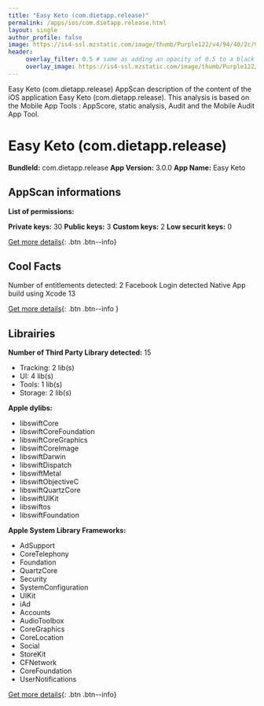 ```yaml
---
title: "Easy Keto (com.dietapp.release)"
permalink: /apps/ios/com.dietapp.release.html
layout: single
author_profile: false
image: https://is4-ssl.mzstatic.com/image/thumb/Purple122/v4/94/40/2c/94402ca4-25da-664b-aac9-d8291a658ce1/AppIcon-0-0-1x_U007emarketing-0-0-0-7-0-0-sRGB-0-0-0-GLES2_U002c0-512MB-85-220-0-0.png/512x512bb.jpg
header: 
     overlay_filter: 0.5 # same as adding an opacity of 0.5 to a black background
     overlay_image: https://is4-ssl.mzstatic.com/image/thumb/Purple122/v4/94/40/2c/94402ca4-25da-664b-aac9-d8291a658ce1/AppIcon-0-0-1x_U007emarketing-0-0-0-7-0-0-sRGB-0-0-0-GLES2_U002c0-512MB-85-220-0-0.png/512x512bb.jpg
---
```

Easy Keto (com.dietapp.release) AppScan description of the content of the iOS application Easy Keto (com.dietapp.release). This analysis is based on the Mobile App Tools : AppScore, static analysis, Audit and the Mobile Audit App Tool.

# Easy Keto (com.dietapp.release)

**BundleId:** com.dietapp.release
**App Version:** 3.0.0
**App Name:** Easy Keto


## AppScan informations 

**List of permissions:** 
  
  
**Private keys:** 30
**Public keys:** 3
**Custom keys:** 2
**Low securit keys:** 0
  
[Get more details](/pricing.html){: .btn .btn--info}

## Cool Facts

Number of entitlements detected: 2
Facebook Login detected
Native App
build using Xcode 13
  
[Get more details](/pricing.html){: .btn .btn--info }

## Librairies 
**Number of Third Party Library detected:** 15
- Tracking: 2 lib(s)
- UI: 4 lib(s)
- Tools: 1 lib(s)
- Storage: 2 lib(s)


**Apple dylibs:**
- libswiftCore
- libswiftCoreFoundation
- libswiftCoreGraphics
- libswiftCoreImage
- libswiftDarwin
- libswiftDispatch
- libswiftMetal
- libswiftObjectiveC
- libswiftQuartzCore
- libswiftUIKit
- libswiftos
- libswiftFoundation


**Apple System Library Frameworks:**
- AdSupport
- CoreTelephony
- Foundation
- QuartzCore
- Security
- SystemConfiguration
- UIKit
- iAd
- Accounts
- AudioToolbox
- CoreGraphics
- CoreLocation
- Social
- StoreKit
- CFNetwork
- CoreFoundation
- UserNotifications


  
[Get more details](/pricing.html){: .btn .btn--info}

